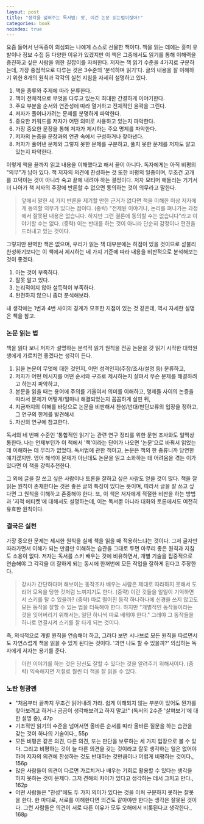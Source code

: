 ```yaml
---
layout: post
title: "생각을 넓혀주는 독서법: 앗, 이건 논문 읽는법이잖아!"
categories: book
noindex: true
---
```


요즘 들어서 난독증이 의심되는 나에게 스스로 선물한 책이다. 책을 읽는 데에는 흥미 유발이나 정보 수집 등 다양한 이유가 있겠지만 이 책은 그중에서도 읽기를 통해 이해력을 증진하고 싶은 사람을 위한 길잡이를 자처한다. 저자는 책 읽기 수준을 4가지로 구분하는데, 가장 중점적으로 다루는 것은 3수준의 '분석하며 읽기'다. 글의 내용을 잘 이해하기 위한 8개의 원칙과 각각의 실천 지침을 자세히 설명하고 있다.

1. 책을 종류와 주제에 따라 분류한다.
2. 책이 전체적으로 무엇을 다루고 있는지 최대한 간결하게 이야기한다.
3. 주요 부분을 순서와 연관성에 따라 열거하고 전체적인 윤곽을 그린다.
4. 저자가 풀어나가려는 문제를 분명하게 파악한다.
5. 중요한 키워드를 저자가 어떤 의미로 사용하고 있는지 파악한다.
6. 가장 중요한 문장을 통해 저자가 제시하는 주요 명제를 파악한다.
7. 저자의 논증을 문장과의 연관 속에서 구성하거나 찾아낸다.
8. 저자가 풀어낸 문제와 그렇지 못한 문제를 구분하고, 풀지 못한 문제를 저자도 알고 있는지 파악한다.

이렇게 책을 끝까지 읽고 내용을 이해했다고 해서 끝이 아니다. 독자에게는 아직 비평의 "의무"가 남아 있다. 책 저자의 의견에 찬성하는 것 또한 비평의 일종이며, 무조건 고개를 끄덕이는 것이 아니라 숙고 끝에 내려야 하는 결정이다. 저자 모티머 애들러는 거기서 더 나아가 책 저자의 주장에 반론할 수 없으면 동의하는 것이 의무라고 말한다.

> 앞에서 말한 세 가지 반론을 제기할 만한 근거가 없다면 책을 이해한 이상 저자에게 동의할 의무가 있다는 점이다. (중략) "전제된 이야기나, 논리를 펴나가는 과정에서 잘못된 내용은 없습니다. 하지만 그런 결론에 동의할 수는 없습니다"라고 이야기할 수는 없다. (중략) 이는 반대를 하는 것이 아니라 단순히 감정이나 편견을 드러내고 있는 것이다.

그렇지만 완벽한 책은 없으며, 우리가 읽는 책 대부분에는 허점이 있을 것이므로 섣불리 찬성하기보다는 이 책에서 제시하는 네 가지 기준에 따라 내용을 비판적으로 분석해보는 것이 좋겠다.

1. 아는 것이 부족하다.
2. 잘못 알고 있다.
3. 논리적이지 않아 설득력이 부족하다.
4. 완전하지 않으니 좀더 분석해보라.

내 생각에는 1번과 4번 사이의 경계가 모호한 지점이 있는 것 같은데, 역시 자세한 설명은 책을 참고.

### 논문 읽는 법

책을 읽다 보니 저자가 설명하는 분석적 읽기 원칙을 전공 논문을 갓 읽기 시작한 대학원생에게 가르치면 좋겠다는 생각이 든다.

1. 읽을 논문이 무엇에 대한 것인지, 어떤 성격인지(주장/조사/설명 등) 분류하고,
2. 저자가 어떤 메시지를 어떤 순서와 구조로 제시하는지 살펴서 무슨 문제를 해결하려고 하는지 파악하고,
3. 본문을 읽을 때는 용어에 주의를 기울여서 의미를 이해하고, 명제들 사이의 논증을 따라서 문제가 어떻게/얼마나 해결되었는지 꼼꼼하게 살핀 뒤,
4. 지금까지의 이해를 바탕으로 논문을 비판해서 찬성/반대/판단보류의 입장을 정하고, 그 연구의 한계를 발견해서
5. 자신의 연구에 참고한다.

독서의 네 번째 수준인 '통합적인 읽기'는 관련 연구 정리를 위한 문헌 조사와도 일맥상통한다. 나는 언제부턴가 이 책에서 '책'이라는 단어가 나오면 '논문'으로 바꿔서 읽었는데 이해하는 데 무리가 없었다. 독서법에 관한 책이고, 논문은 책의 한 종류니까 당연한 얘기겠지만. 영어 해석이 문제가 아닌데도 논문을 읽고 소화하는 데 어려움을 겪는 이가 있다면 이 책을 강력추천한다.

그 외에 글을 잘 쓰고 싶은 사람이나 토론을 잘하고 싶은 사람도 얻을 것이 많다. 책을 잘 읽는 원칙이 존재한다는 것은 좋은 글의 특징이 있다는 뜻이며, 따라서 글을 잘 쓰고 싶다면 그 원칙을 이해하고 존중해야 한다. 또, 이 책은 저자에게 적절한 비판을 하는 방법과 '지적 에티켓'에 대해서도 설명하는데, 이는 독서뿐 아니라 대화와 토론에서도 여전히 유효한 원칙이다.

### 결국은 실천

가장 중요한 문제는 제시한 원칙을 실제 책을 읽을 때 적용하느냐는 것이다. 그저 글자만 따라가면서 이해가 되는 만큼만 이해하는 습관을 그대로 두면 아무리 좋은 원칙과 지침도 소용이 없다. 저자는 독서를 스키 배우는 것에 비유하면서, 개별 기술을 집중적으로 연습해야 그 각각을 더 잘하게 되는 동시에 한꺼번에 모든 작업을 잘하게 된다고 주장한다.

> 강사가 간단하다며 해보이는 동작조차 배우는 사람은 제대로 따라하지 못해서 도리어 모욕을 당한 것처럼 느껴지기도 한다. (중략) 이런 것들을 일일이 기억하면서 스키를 탈 수 있을까? (중략) 따로 떨어진 동작 하나하나에 신경을 쓰지 않고도 모든 동작을 잘할 수 있는 법을 터득해야 한다. 하지만 "개별적인 동작들이라는 것을 잊어버리기 위해서는, 일단 하나씩 따로 배워야 한다." 그래야 그 동작들을 하나로 연결시켜 스키를 잘 타게 되는 것이다.

즉, 의식적으로 개별 원칙을 연습해야 하고, 그러다 보면 시나브로 모든 원칙을 따르면서도 자연스럽게 책을 읽을 수 있게 된다는 것이다. '과연 나도 할 수 있을까?' 의심하는 독자에게 저자는 용기를 준다.

> 이런 이야기를 하는 것은 당신도 잘할 수 있다는 것을 알려주기 위해서이다. (중략) 익숙해지면 저절로 훨씬 더 책을 잘 읽을 수 있다.

### 노란 형광펜

- "처음부터 끝까지 무조건 읽어내려 가라. 쉽게 이해되지 않는 부분이 있어도 뭔가를 찾아보려고 하거나 곰곰이 생각해보려고 하지 말고!" (독서의 2수준 '살펴보기'에 대한 설명 중), 47p
- 기초적인 읽기의 수준을 넘어서면 올바른 순서를 따라 올바른 질문을 하는 습관을 갖는 것이 하나의 기술이다., 55p
- 모든 비평은 같은 의견, 다른 의견, 또는 판단을 보류하는 세 가지 입장으로 볼 수 있다. 그리고 비평하는 것이 늘 다른 의견을 갖는 것이라고 잘못 생각하는 일은 없어야 하며 저자의 의견에 찬성하는 것도 반대하는 것만큼이나 어렵게 비평하는 것이다., 156p
- 많은 사람들이 의견이 다르면 가르치거나 배우는 기회로 활용할 수 있다는 생각을 하지 못하는 것이 문제다. 그저 견해의 차이가 있다고 생각하는 데서 그치고 만다., 162p
- 어떤 사람들은 "찬성"에도 두 가지 의미가 있다는 것을 미처 구분하지 못하는 잘못을 한다. 한 마디로, 서로를 이해한다면 의견도 같아야만 한다는 생각은 잘못된 것이다. 그런 사람들은 의견이 서로 다른 이유가 모두 오해에서 비롯된다고 생각한다., 168p